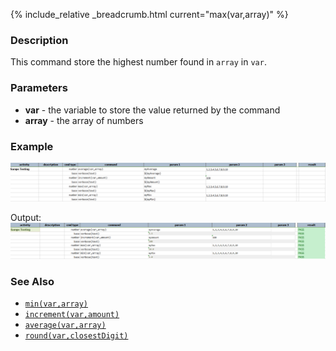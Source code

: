 {% include_relative _breadcrumb.html current="max(var,array)" %}

### Description
This command store the highest number found in `array` in `var`.


### Parameters
- **var** \- the variable to store the value returned by the command
- **array** \- the array of numbers


### Example
![script](image/max_01.png)

Output:<br/>
![output](image/max_02.png)


### See Also
- [`min(var,array)`](min(var,array))
- [`increment(var,amount)`](increment(var,amount))
- [`average(var,array)`](average(var,array))
- [`round(var,closestDigit)`](round(var,closestDigit))
